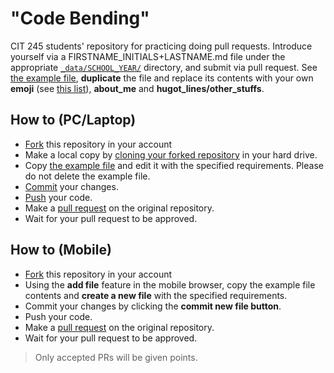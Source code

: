 # "Code Bending"
CIT 245 students' repository for practicing doing pull requests. Introduce yourself via a FIRSTNAME_INITIALS+LASTNAME.md file under the appropriate [`_data/SCHOOL_YEAR/`](_data/) directory, and submit via pull request. See [the example file](_data/2425/mjsolidarios.md), **duplicate** the file and replace its contents with your own **emoji** (see [this list](http://www.emoji-cheat-sheet.com/)), **about_me** and **hugot_lines/other_stuffs**.

## How to (PC/Laptop)

* [Fork](https://docs.github.com/en/get-started/quickstart/fork-a-repo) this repository in your account
* Make a local copy by [cloning your forked repository](https://docs.github.com/en/repositories/creating-and-managing-repositories/cloning-a-repository) in your hard drive.
* Copy [the example file](_data/2425/mjsolidarios.md) and edit it with the specified requirements. Please do not delete the example file.
* [Commit](https://docs.github.com/en/pull-requests/committing-changes-to-your-project/creating-and-editing-commits/changing-a-commit-message) your changes.
* [Push](https://docs.github.com/en/get-started/using-git/pushing-commits-to-a-remote-repository) your code.
* Make a [pull request](https://docs.github.com/en/pull-requests/collaborating-with-pull-requests/proposing-changes-to-your-work-with-pull-requests/about-pull-requests) on the original repository.
* Wait for your pull request to be approved.

## How to (Mobile)

* [Fork](https://docs.github.com/en/get-started/quickstart/fork-a-repo) this repository in your account
* Using the **add file** feature in the mobile browser, copy the example file contents and **create a new file** with the specified requirements.
* Commit your changes by clicking the **commit new file button**.
* Push your code.
* Make a [pull request](https://docs.github.com/en/pull-requests/collaborating-with-pull-requests/proposing-changes-to-your-work-with-pull-requests/about-pull-requests) on the original repository.
* Wait for your pull request to be approved.

> Only accepted PRs will be given points.
